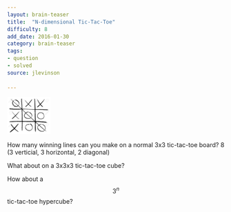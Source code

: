```yaml
---
layout: brain-teaser
title:  "N-dimensional Tic-Tac-Toe"
difficulty: 8
add_date: 2016-01-30
category: brain-teaser
tags:
- question
- solved
source: jlevinson

---
```


<img src="tic-tac-toe.jpg" alt="Tic Tac Toe Board" style="width: 100px;"/>

How many winning lines can you make on a normal 3x3 tic-tac-toe board? 8
(3 verticial, 3 horizontal, 2 diagonal)

What about on a 3x3x3 tic-tac-toe cube?

How about a $$3^n$$ tic-tac-toe hypercube?
